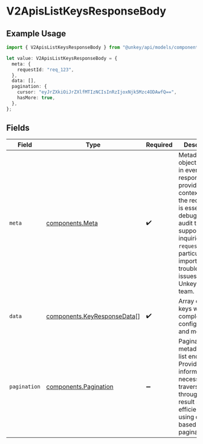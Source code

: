 # V2ApisListKeysResponseBody

## Example Usage

```typescript
import { V2ApisListKeysResponseBody } from "@unkey/api/models/components";

let value: V2ApisListKeysResponseBody = {
  meta: {
    requestId: "req_123",
  },
  data: [],
  pagination: {
    cursor: "eyJrZXkiOiJrZXlfMTIzNCIsInRzIjoxNjk5Mzc4ODAwfQ==",
    hasMore: true,
  },
};
```

## Fields

| Field                                                                                                                                                                                                                                                           | Type                                                                                                                                                                                                                                                            | Required                                                                                                                                                                                                                                                        | Description                                                                                                                                                                                                                                                     |
| --------------------------------------------------------------------------------------------------------------------------------------------------------------------------------------------------------------------------------------------------------------- | --------------------------------------------------------------------------------------------------------------------------------------------------------------------------------------------------------------------------------------------------------------- | --------------------------------------------------------------------------------------------------------------------------------------------------------------------------------------------------------------------------------------------------------------- | --------------------------------------------------------------------------------------------------------------------------------------------------------------------------------------------------------------------------------------------------------------- |
| `meta`                                                                                                                                                                                                                                                          | [components.Meta](../../models/components/meta.md)                                                                                                                                                                                                              | :heavy_check_mark:                                                                                                                                                                                                                                              | Metadata object included in every API response. This provides context about the request and is essential for debugging, audit trails, and support inquiries. The `requestId` is particularly important when troubleshooting issues with the Unkey support team. |
| `data`                                                                                                                                                                                                                                                          | [components.KeyResponseData](../../models/components/keyresponsedata.md)[]                                                                                                                                                                                      | :heavy_check_mark:                                                                                                                                                                                                                                              | Array of API keys with complete configuration and metadata.                                                                                                                                                                                                     |
| `pagination`                                                                                                                                                                                                                                                    | [components.Pagination](../../models/components/pagination.md)                                                                                                                                                                                                  | :heavy_minus_sign:                                                                                                                                                                                                                                              | Pagination metadata for list endpoints. Provides information necessary to traverse through large result sets efficiently using cursor-based pagination.                                                                                                         |